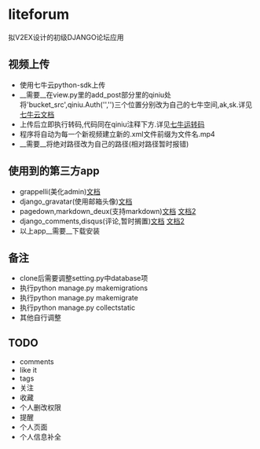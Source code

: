 # liteforum
拟V2EX设计的初级DJANGO论坛应用

## 视频上传
* 使用七牛云python-sdk上传
* __需要__在view.py里的add_post部分里的qiniu处将'bucket_src',qiniu.Auth('','')三个位置分别改为自己的七牛空间,ak,sk.详见[七牛云文档](http://developer.qiniu.com/docs/v6/sdk/python-sdk.html)
* 上传后立即执行转码,代码同在qiniu注释下方.详见[七牛运转码](http://developer.qiniu.com/docs/v6/sdk/python-sdk.html#pfop)
* 程序将自动为每一个新视频建立新的.xml文件前缀为文件名.mp4
* __需要__将绝对路径改为自己的路径(相对路径暂时报错)

## 使用到的第三方app
* grappelli(美化admin)[文档](http://django-grappelli.readthedocs.org/en/latest/quickstart.html#installation)
* django_gravatar(使用邮箱头像)[文档](https://pypi.python.org/pypi/django-gravatar2)
* pagedown,markdown_deux(支持markdown)[文档](https://pypi.python.org/pypi/django-pagedown/0.1.0)  [文档2](https://pypi.python.org/pypi/django-markdown-deux)
* django_comments,disqus(评论,暂时搁置)[文档](http://django-contrib-comments.readthedocs.org/en/latest/quickstart.html)  [文档2](http://django-disqus.readthedocs.org/en/latest/installation.html?highlight=api)
* 以上app__需要__下载安装

## 备注
* clone后需要调整setting.py中database项
* 执行python manage.py makemigrations
* 执行python manage.py makemigrate
* 执行python manage.py collectstatic
* 其他自行调整

## TODO
* comments
* like it
* tags
* 关注
* 收藏
* 个人删改权限
* 提醒
* 个人页面
* 个人信息补全
